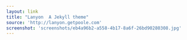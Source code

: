 ```yaml
---
layout: link
title: "Lanyon  A Jekyll theme"
source: 'http://lanyon.getpoole.com'
screenshot: 'screenshots/eb4a96b2-a558-4b17-8a6f-26bd90280308.jpg'
---
```


